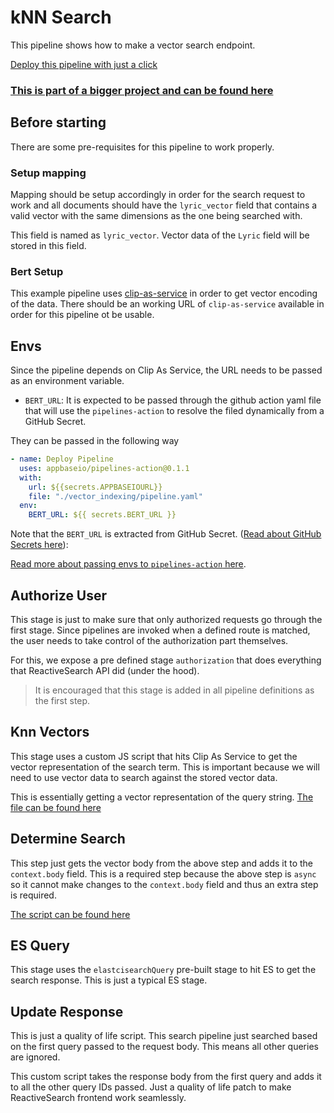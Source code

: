 # kNN Search

This pipeline shows how to make a vector search endpoint.

[Deploy this pipeline with just a click](https://dashboard.reactivesearch.io/deploy?template=https://raw.githubusercontent.com/appbaseio/pipelines-template/master/knn_search/pipeline_oneclick.json)

### [This is part of a bigger project and can be found here](https://github.com/appbaseio-apps/song-search)

## Before starting

There are some pre-requisites for this pipeline to work properly.

### Setup mapping

Mapping should be setup accordingly in order for the search request to work and all documents should have the `lyric_vector` field that contains a valid vector with the same dimensions as the one being searched with.

This field is named as `lyric_vector`. Vector data of the `Lyric` field will be stored in this field.

### Bert Setup

This example pipeline uses [clip-as-service](https://clip-as-service.jina.ai/) in order to get vector encoding of the data. There should be an working URL of `clip-as-service` available in order for this pipeline ot be usable.

## Envs

Since the pipeline depends on Clip As Service, the URL needs to be passed as an environment variable.

- `BERT_URL`: It is expected to be passed through the github action yaml file that will use the `pipelines-action` to resolve the filed dynamically from a GitHub Secret.

They can be passed in the following way

```yaml
- name: Deploy Pipeline
  uses: appbaseio/pipelines-action@0.1.1
  with:
    url: ${{secrets.APPBASEIOURL}}
    file: "./vector_indexing/pipeline.yaml"
  env:
    BERT_URL: ${{ secrets.BERT_URL }}
```

Note that the `BERT_URL` is extracted from GitHub Secret. ([Read about GitHub Secrets here](https://docs.github.com/en/actions/security-guides/encrypted-secrets)):

[Read more about passing envs to `pipelines-action` here](https://github.com/appbaseio/pipelines-action#environments).

## Authorize User

This stage is just to make sure that only authorized requests go through the first stage. Since pipelines are invoked when a defined route is matched, the user needs to take control of the authorization part themselves.

For this, we expose a pre defined stage `authorization` that does everything that ReactiveSearch API did (under the hood).

> It is encouraged that this stage is added in all pipeline definitions as the first step.

## Knn Vectors

This stage uses a custom JS script that hits Clip As Service to get the vector representation of the search term. This is important because we will need to use vector data to search against the stored vector data.

This is essentially getting a vector representation of the query string. [The file can be found here](./knnSearch.js)

## Determine Search

This step just gets the vector body from the above step and adds it to the `context.body` field. This is a required step because the above step is `async` so it cannot make changes to the `context.body` field and thus an extra step is required.

[The script can be found here](./determineSearch.js)

## ES Query

This stage uses the `elastcisearchQuery` pre-built stage to hit ES to get the search response. This is just a typical ES stage.

## Update Response

This is just a quality of life script. This search pipeline just searched based on the first query passed to the request body. This means all other queries are ignored.

This custom script takes the response body from the first query and adds it to all the other query IDs passed. Just a quality of life patch to make ReactiveSearch frontend work seamlessly.